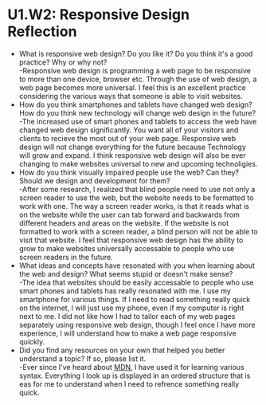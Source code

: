 # U1.W2: Responsive Design Reflection

* What is responsive web design? Do you like it?  Do you think it's a good practice? Why or why not?<br>-Responsive web design is programming a web page to be responsive to more than one device, browser etc. Through the use of web design, a web page becomes more universal. I feel this is an excellent practice considering the various ways that someone is able to visit websites.
* How do you think smartphones and tablets have changed web design? How do you think new technology will change web design in the future?<br>-The increased use of smart phones and tablets to access the web have changed web design significantly. You want all of your visitors and clients to recieve the most out of your web page. Responsive web design will not change everything for the future because Technology will grow and expand. I think responsive web design will also be ever changing to make websites universal to new and upcoming technoligies.
* How do you think visually impaired people use the web? Can they? Should we design and development for them?<br>-After some research, I realized that blind people need to use not only a screen reader to use the web, but the website needs to be formatted to work with one. The way a screen reader works, is that it reads what is on the website while the user can tab forward and backwards from different headers and areas on the website. If the website is not formatted to work with a screen reader, a blind person will not be able to visit that website. I feel that responsive web design has the ability to grow to make websites universally accessable to people who use screen readers in the future.
* What ideas and concepts have resonated with you when learning about the web and design? What seems stupid or doesn't make sense?<br>-The idea that websites should be easily accessable to people who use smart phones and tablets has really resonated with me. I use my smartphone for various things. If I need to read something really quick on the internet, I will just use my phone, even if my computer is right next to me. I did not like how I had to tailor each of my web pages separately using responsive web design, though I feel once I have more experience, I will understand how to make a web page responsive quickly.
* Did you find any resources on your own that helped you better understand a topic? If so, please list it.<br>-Ever since I've heard about <a href="https://developer.mozilla.org/en-US/">MDN</a>, I have used it for learning various syntax. Everything I look up is displayed in an ordered structure that is eas for me to understand when I need to refrence something really quick.
